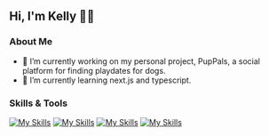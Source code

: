 ## Hi, I'm Kelly 👩‍💻
### About Me
- 🐶 I’m currently working on my personal project, PupPals, a social platform for finding playdates for dogs.
- 🌱 I’m currently learning next.js and typescript.
### Skills & Tools
[![My Skills](https://skillicons.dev/icons?i=html,css,tailwind,sass,bootstrap)](https://skillicons.dev)
[![My Skills](https://skillicons.dev/icons?i=js,ts,react,nodejs,express,postman,jest)](https://skillicons.dev)
[![My Skills](https://skillicons.dev/icons?i=docker,mysql,supabase,mongodb)](https://skillicons.dev)
[![My Skills](https://skillicons.dev/icons?i=git,github,vscode,figma,heroku)](https://skillicons.dev)
<!--
**kellywslee/kellywslee** is a ✨ _special_ ✨ repository because its `README.md` (this file) appears on your GitHub profile.

Here are some ideas to get you started:

- 🔭 I’m currently working on ...
- 🌱 I’m currently learning ...
- 👯 I’m looking to collaborate on ...
- 🤔 I’m looking for help with ...
- 💬 Ask me about ...
- 📫 How to reach me: ...
- 😄 Pronouns: ...
- ⚡ Fun fact: ...
-->
